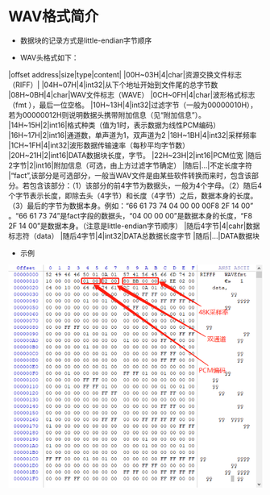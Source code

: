 # WAV格式简介

* 数据块的记录方式是little-endian字节顺序

* WAV头格式如下：

|offset address|size|type|content|
|00H~03H|4|char|资源交换文件标志（RIFF）|
|04H~07H|4|int32|从下个地址开始到文件尾的总字节数
|08H~0BH|4|char|WAV文件标志（WAVE）
|0CH~0FH|4|char|波形格式标志（fmt ），最后一位空格。
|10H~13H|4|int32|过滤字节（一般为00000010H），若为00000012H则说明数据头携带附加信息（见“附加信息”）。
|14H~15H|2|int16|格式种类（值为1时，表示数据为线性PCM编码）
|16H~17H|2|int16|通道数，单声道为1，双声道为2
|18H~1BH|4|int32|采样频率
|1CH~1FH|4|int32|波形数据传输速率（每秒平均字节数）
|20H~21H|2|int16|DATA数据块长度，字节。
|22H~23H|2|int16|PCM位宽
|随后2字节|2|int16|附加信息（可选，由上方过滤字节确定）
|随后|...|不定长度字符	|“fact”,该部分是可选部分，一般当WAV文件是由某些软件转换而来时，包含该部分。若包含该部分：（1）该部分的前4字节为数据头，一般为4个字母。（2）随后4个字节表示长度，即除去头（4字节）和长度（4字节）之后，数据本身的长度。（3）最后的字节为数据本身。例如：“66 61 73 74 04 00 00 00F8 2F 14 00” 。“66 61 73 74”是fact字段的数据头，“04 00 00 00”是数据本身的长度，“F8 2F 14 00”是数据本身。（注意是little-endian字节顺序）
|随后4字节|4|cahr|数据标志符（data）
|随后4字节|4|int32|DATA总数据长度字节
|随后|...|DATA数据块

* 示例

![wav_format](../assets/images/wav_format.png)